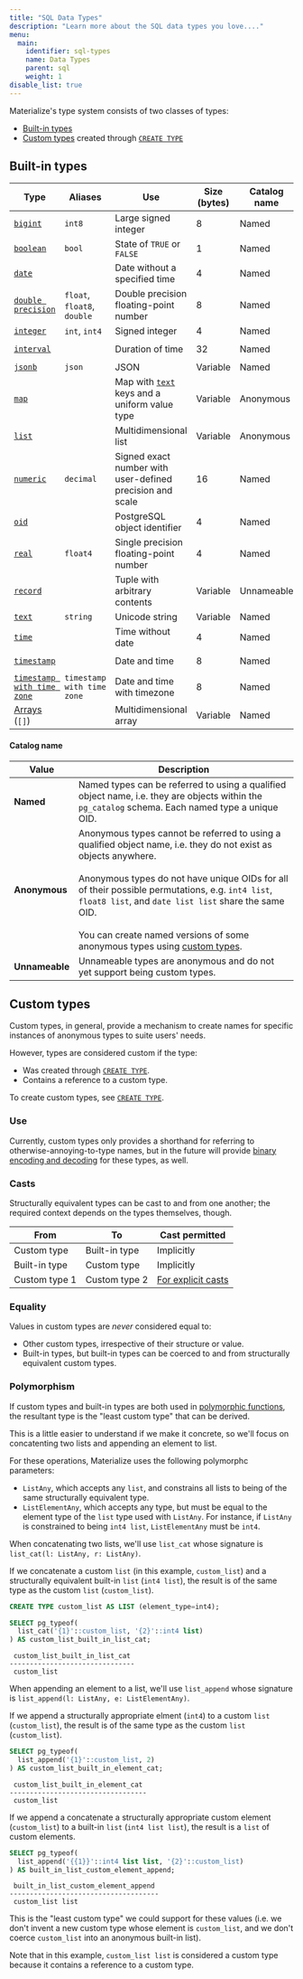 ```yaml
---
title: "SQL Data Types"
description: "Learn more about the SQL data types you love...."
menu:
  main:
    identifier: sql-types
    name: Data Types
    parent: sql
    weight: 1
disable_list: true
---
```


Materialize's type system consists of two classes of types:

- [Built-in types](#built-in-types)
- [Custom types](#custom-types) created through [`CREATE TYPE`][create-type]

## Built-in types

Type | Aliases | Use | Size (bytes) | Catalog name | Syntax
-----|---------|-----|--------------|----------------|-----
[`bigint`](integer) | `int8` | Large signed integer | 8 | Named | `123`
[`boolean`](boolean) | `bool` | State of `TRUE` or `FALSE` | 1 | Named | `TRUE`, `FALSE`
[`date`](date) | | Date without a specified time | 4 | Named | `DATE '2007-02-01'`
[`double precision`](float) | `float`, `float8`, `double` | Double precision floating-point number | 8 | Named | `1.23`
[`integer`](integer) | `int`, `int4` | Signed integer | 4 | Named | `123`
[`interval`](interval) | | Duration of time | 32 | Named | `INTERVAL '1-2 3 4:5:6.7'`
[`jsonb`](jsonb) | `json` | JSON | Variable | Named | `'{"1":2,"3":4}'::jsonb`
[`map`](map) | | Map with [`text`](text) keys and a uniform value type | Variable | Anonymous | `'{a: 1, b: 2}'::map[text=>int]`
[`list`](list) | | Multidimensional list | Variable | Anonymous | `LIST[[1,2],[3]]`
[`numeric`](numeric) | `decimal` | Signed exact number with user-defined precision and scale | 16 | Named | `1.23`
[`oid`](oid) | | PostgreSQL object identifier | 4 | Named | `123`
[`real`](float) | `float4` | Single precision floating-point number | 4 | Named | `1.23`
[`record`](record) | | Tuple with arbitrary contents | Variable | Unnameable | `ROW($expr, ...)`
[`text`](text) | `string` | Unicode string | Variable | Named | `'foo'`
[`time`](time) | | Time without date | 4 | Named | `TIME '01:23:45'`
[`timestamp`](timestamp) | | Date and time | 8 | Named | `TIMESTAMP '2007-02-01 15:04:05'`
[`timestamp with time zone`](timestamp) | `timestamp with time zone` | Date and time with timezone | 8 | Named | `TIMESTAMPTZ '2007-02-01 15:04:05+06'`
[Arrays](array) (`[]`) | | Multidimensional array | Variable | Named | `ARRAY[...]`

#### Catalog name

Value | Description
------|------------
**Named** | Named types can be referred to using a qualified object name, i.e. they are objects within the `pg_catalog` schema. Each named type a unique OID.
**Anonymous** | Anonymous types cannot be referred to using a qualified object name, i.e. they do not exist as objects anywhere.<br/><br/>Anonymous types do not have unique OIDs for all of their possible permutations, e.g. `int4 list`, `float8 list`, and `date list list` share the same OID.<br/><br/>You can create named versions of some anonymous types using [custom types](#custom-types).
**Unnameable** | Unnameable types are anonymous and do not yet support being custom types.

## Custom types

Custom types, in general, provide a mechanism to create names for specific
instances of  anonymous types to suite users' needs.

However, types are considered custom if the type:
- Was created through [`CREATE TYPE`][create-type].
- Contains a reference to a custom type.

To create custom types, see [`CREATE TYPE`][create-type].

### Use

Currently, custom types only provides a shorthand for referring to
otherwise-annoying-to-type names, but in the future will provide [binary
encoding and decoding][binary] for these types, as well.

[binary]:https://github.com/MaterializeInc/materialize/issues/4628

### Casts

Structurally equivalent types can be cast to and from one another; the required
context depends on the types themselves, though.

From | To | Cast permitted
-----|----|-----------------
Custom type | Built-in type | Implicitly
Built-in type | Custom type | Implicitly
Custom type 1 | Custom type 2 | [For explicit casts](../functions/cast/)

### Equality

Values in custom types are _never_ considered equal to:

- Other custom types, irrespective of their structure or value.
- Built-in types, but built-in types can be coerced to and from structurally
  equivalent custom types.

### Polymorphism

If custom types and built-in types are both used in [polymorphic
functions](list/#polymorphism), the resultant type is the "least custom type"
that can be derived.

This is a little easier to understand if we make it concrete, so we'll focus on
concatenting two lists and appending an element to list.

For these operations, Materialize uses the following polymorphc parameters:

- `ListAny`, which accepts any `list`, and constrains all lists to being of the
  same structurally equivalent type.
- `ListElementAny`, which accepts any type, but must be equal to the element
  type of the `list` type used with `ListAny`. For instance, if `ListAny` is
  constrained to being `int4 list`, `ListElementAny` must be `int4`.

When concatenating two lists, we'll use `list_cat` whose signature is `list_cat(l: ListAny, r: ListAny)`.

If we concatenate a custom `list` (in this example, `custom_list`) and a
structurally equivalent built-in `list` (`int4 list`), the result is of the same
type as the custom `list` (`custom_list`).

```sql
CREATE TYPE custom_list AS LIST (element_type=int4);

SELECT pg_typeof(
  list_cat('{1}'::custom_list, '{2}'::int4 list)
) AS custom_list_built_in_list_cat;

```
```
 custom_list_built_in_list_cat
-------------------------------
 custom_list
```

When appending an element to a list, we'll use `list_append` whose signature is
`list_append(l: ListAny, e: ListElementAny)`.

If we append a structurally appropriate elment (`int4`) to a custom `list`
(`custom_list`), the result is of the same type as the custom `list`
(`custom_list`).

```sql
SELECT pg_typeof(
  list_append('{1}'::custom_list, 2)
) AS custom_list_built_in_element_cat;

```
```
 custom_list_built_in_element_cat
----------------------------------
 custom_list
```

If we append a concatenate a structurally appropriate custom element
(`custom_list`) to a built-in `list` (`int4 list list`), the result is a `list`
of custom elements.

```sql
SELECT pg_typeof(
  list_append('{{1}}'::int4 list list, '{2}'::custom_list)
) AS built_in_list_custom_element_append;

```
```
 built_in_list_custom_element_append
-------------------------------------
 custom_list list
```

This is the "least custom type" we could support for these values (i.e. we don't
invent a new custom type whose element is `custom_list`, and we don't coerce
`custom_list` into an anonymous built-in list).

Note that in this example, `custom_list list` is considered a custom type
because it contains a reference to a custom type.

[create-type]: ../create-type
